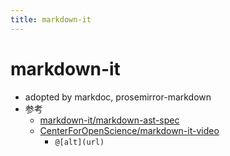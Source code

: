 ```yaml
---
title: markdown-it
---
```


# markdown-it

- adopted by markdoc, prosemirror-markdown
- 参考
  - [markdown-it/markdown-ast-spec](https://github.com/markdown-it/markdown-ast-spec)
  - [CenterForOpenScience/markdown-it-video](https://github.com/CenterForOpenScience/markdown-it-video)
    - `@[alt](url)`

